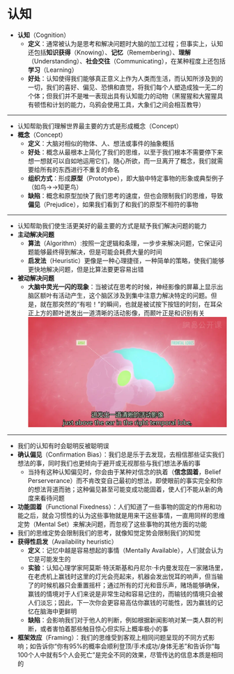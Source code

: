 # 认知
* **认知**（Cognition）
  * **定义**：通常被认为是思考和解决问题时大脑的加工过程；但事实上，认知还包括**知识获得**（Knowing）、**记忆**（Remembering）、**理解**（Understanding）、**社会交往**（Communicating），在某种程度上还包括**学习**（Learning）
  * **好处**：认知使得我们能够真正意义上作为人类而生活，而认知所涉及到的一切，我们的喜好、偏见、恐惧和直觉，将我们每个人塑造成独一无二的个体；但我们并不是唯一表现出具有认知能力的动物（黑猩猩和大猩猩具有顿悟和计划的能力，乌鸦会使用工具，大象们之间会相互教导）
---
* 认知帮助我们理解世界最主要的方式是形成概念（Concept）
* **概念**（Concept）
  * **定义**：大脑对相似的物体、人、想法或事件的抽象概括
  * **好处**：概念从最根本上简化了我们的思维，以至于我们根本不需要停下来想一想就可以自如地运用它们，随心所欲，而一旦离开了概念，我们就需要给所有的东西进行不重复的命名
  * **组织方式**：形成**原型**（Prototype），即大脑中特定事物的形象或典型例子（如鸟→→知更鸟）
  * **缺陷**：概念和原型加快了我们思考的速度，但也会限制我们的思维，导致**偏见**（Prejudice），如果我们看到了和我们的原型不相符的事物
---
* 认知帮助我们使生活更美好的最主要的方式是赋予我们解决问题的能力
* **主动解决问题**
  * **算法**（Algorithm）:按照一定逻辑和条理，一步步来解决问题，它保证问题能够最终得到解决，但是可能会耗费大量的时间
  * **启发法**（Heuristic）更像是一种心理捷径，一种简单的策略，使我们能够更快地解决问题，但是比算法要更容易出错
* **被动解决问题**
  * **大脑中灵光一闪的现象**：当被试在思考的时候，神经影像的屏幕上显示出脑区额叶有活动产生，这个脑区涉及到集中注意力解决特定的问题。但是，就在那突然的“有啦！”的瞬间，也就是被试按下按钮的时刻，在耳朵正上方的颞叶迸发出一道清晰的活动影像，而颞叶正是和识别有关
![](images/Problem.png)
---
* 我们的认知有时会聪明反被聪明误
* **确认偏见**（Confirmation Bias）：我们总是乐于去发现，去相信那些证实我们想法的事，同时我们也更倾向于避开或无视那些与我们想法矛盾的事
  * 当持有这种认知偏见时，你会由于某种对信念的执着（**信念固着**，Belief Perserverance）而不肯改变自己最初的想法，即使眼前的事实完全和你的想法背道而驰；这种偏见甚至可能变成功能固着，使人们不能从新的角度来看待问题
* **功能固着**（Functional Fixedness）：人们知道了一些事物的固定的作用和功能之后，就会习惯性的认为这些事物就是用来干这些事情，一直用同样的思维定势（Mental Set）来解决问题，而忽视了这些事物的其他方面的功能
* 我们的思维定势会限制我们的思考，就像知觉定势会限制我们的知觉
* **获得性启发**（Availability heuristic）
  * **定义**：记忆中越是容易想起的事情（Mentally Available），人们就会认为它是可能发生的
  * **实验**：认知心理学家阿莫斯·特沃斯基和丹尼尔·卡内曼发现在一家赌场里，在老虎机上赢钱时这里的灯光会亮起来，机器会发出悦耳的响声，但当输了的时候机器只会重置摇杆；通过所有的灯光和音乐声，赌场能够确保，赢钱的情境对于人们来说是非常生动和容易记住的，而输钱的情境只会被人们淡忘；因此，下一次你会更容易高估你赢钱的可能性，因为赢钱的记忆在脑海中更鲜明
  * **缺陷**：会影响我们对于他人的判断，例如根据新闻影响对某一类人群的判断，或者害怕着那些触目惊心但实际上概率极小的事
* **框架效应**（Framing）：我们的思维受到客观上相同问题呈现的不同方式影响；如告诉你“你有95%的概率会顺利登顶/手术成功/身体无恙”和告诉你“每100个人中就有5个人会死亡”是完全不同的效果，尽管传达的信息本质是相同的